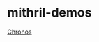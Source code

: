 # mithril-demos
[Chronos](https://flems.io/#0=N4IgtglgJlA2CmIBcA2ALAOgIxoDQgGd4EBjAF3imRAEMAHOjAKwJHxIHsA7AjhazrFj0iVfDQCuZDgCViHGlSQAzGrCL5lEBKyQBtUFxphESWg2at23ClzLUEZAAQAjMjzIBPBE4C8T4AAdLicnZRsAZQgAL3gkJ0CQLAAOOgAPRNxg0LpFKAguAHN4xJx0zOzXDgAnKHhqkqT0p15YaCdC6vhPROCAX2DgxycAd2r6ADc1CXg-JwAKEgBKPwA+BaCQ1xoSAGtOjgkuKHiSLK2XGrrqmUUICQJGgFYABgBSCq2R6DIAC2eUOU2JVfvAIIVfmQAUDzqEKGkyABBNqFLiNEjwOz1T6hQQ1RojX4QCifPpLQZcYZjeicI4UapzTahfIEOjCTyNZQIDLArZc+BpAAiEC65Ag3HiAHJBBIwFxJbCnGpwVwAJIUMCPJzSzH0hWVJgPMgQZSeADCNl1UoxWOqkoSXAGXCG8Gc1LotNtBEZlRZbJoHISIH5PMVhoIxtNFqxdkarJ28AAtDRqodjr1HRThqDFPUfVt4UiUWigzb6RmnS7nFNYDN8zkOARieKS4kusJjRN4DinNI6I0sAAmGGVcJ2KKxRqDtAjvk2ADqYIhUKcKBeL36WddTgtdLz-mURzF3AWEy4HDqK02gTIw09zn8G62wwjKYfYTUREGt+3BRIu9tOZ5hWXx1nvABqcDKmGAplCwF4gOWNYnBIJwAB4nHg6DtwICQ6HgABHeDEJAsCnFWfwsJCG8ujICRqhCJlQicAB6AAqJxVRICAnBPcJqgxJwfGqABLmhlC0EhfhoQp4FwFCUyEmgnBreB6KceAIyVcgJGVAgRNmTEnDqX4am9OolJUus2JYypQgKYl4iIMhVVtGt5mA5DgFfapnAAMj8pw-wA+lgIAbicMAMC6KBxhGYC+nks8L3gDAaDIMhqgIDBlC6AilnOG8bwmCB4BGeJ5gmUiAjs5j2KcREhMlAp6VK9SLOEKy5KE2ZRPEyTpNkjStMkaQwHSiACOs2ytmYlC02cDDiIChY8QZfxEk6eBMUSclZuY+9yMohCVsWPgajmNtKF22rQlo+iQj0W7mLAeZEnyCZMgCCNvDid173qRLnrm0JXveiBPrYb6vAQJB3RrGYztgGolkSh0QYxyK3pAD6vu8mG4gR+A0fvJYCuBkGwZxiGe0xynsZcKRpGdKHgG4Eg2j2JBPNAloyDfOZMpmNHEh8shdsVOm5qpxmMu4PH2c53ZueqsW5g-dRifk0W+wlimMZlpn5dZxWIC5nmwIW9WXhFkAumc3a9rpp2QYAXSdUInUrSlt3GgpEQYOZDy4Y8Qk8pj7oYmr9pKsqKuqp79tB7HfkHPGfthpwc2uW2AFkJFgY02VmApXxDzTjMlI55rAOhGxoOw9aTrHwch+T8d++J-oW+oCCB5vk5C+p29ywikHgm3yYHrGh+qEe8viV4yUl+nZ-nsenEnl33c3Z0uCisAFvmKAOBIWVdQwS4oE8eTIpof2GD2782EIYh4FD3QQBQFBx4AdhAPort8BtC4LsXQBgQBGBMNQSAfxqjaBfvRWA1BIRkDoI8FiLEjh0H2BgTgYAWKwN+PA5B+AvD4WoAQEg8C6D2EAfgKBpgQBmmIdwDgJh6QAKAA)
